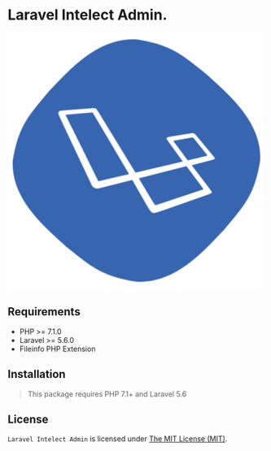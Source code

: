 <p align="center"><h1>Laravel Intelect Admin.</h1></p>
<p align="center">
<img src="_media/development.png" alt="LIA-admin">
</p>

Requirements
------------
 - PHP >= 7.1.0
 - Laravel >= 5.6.0
 - Fileinfo PHP Extension

Installation
------------
> This package requires PHP 7.1+ and Laravel 5.6

License
------------
`Laravel Intelect Admin` is licensed under [The MIT License (MIT)](LICENSE).
